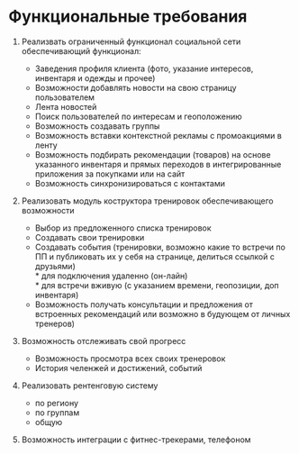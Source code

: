 # Функциональные требования


1. Реализвать ограниченный функционал социальной сети обеспечивающий функционал: </br>
	- Заведения профиля клиента (фото, указание интересов, инвентаря и одежды и  прочее)
	- Возможности добавлять новости на свою страницу пользователем
	- Лента новостей
	- Поиск пользователей по интересам и геоположению
	- Возможность создавать группы</br>
	- Возможность вставки контекстной рекламы с промоакциями в ленту
	- Возможность подбирать рекомендации (товаров) на основе указанного инвентаря и прямых переходов в интегрированные приложения за покупками или на сайт
	- Возможность синхронизироваться с контактами
2. Реализовать модуль коструктора тренировок обеспечивающего возможности </br>

	- Выбор из предложенного списка тренировок
	- Создавать свои тренировки
	- Создавать события (тренировки, возможно какие то встречи по ПП и публиковать их у себя на странице, делиться ссылкой с друзьями) </br>
			* для подключения удаленно (он-лайн) </br>
			* для встречи вживую (с указанием времени, геопозиции, доп инвентаря)
	- Возможность получать консультации и предложения от встроенных рекомендаций или возможно в будующем от личных тренеров)

3. Возможность отслеживать свой прогресс

	* Возможность просмотра всех своих тренеровок
	* История челенжей и достижений, событий

4. Реализовать рентенговую систему

	- по региону
	- по группам
	- общую
	
5. Возможность интеграции с фитнес-трекерами, телефоном
